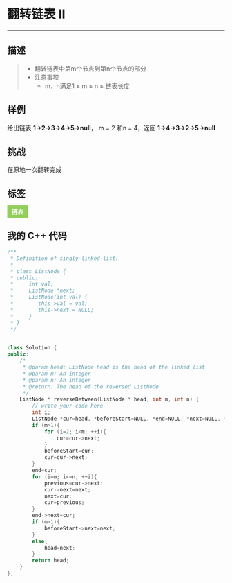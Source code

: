 # 翻转链表 II

------

## 描述

> * 翻转链表中第m个节点到第n个节点的部分
> * 注意事项
>     * m，n满足1 ≤ m ≤ n ≤ 链表长度

## 样例

给出链表 **1->2->3->4->5->null**， m = 2 和n = 4，返回 **1->4->3->2->5->null**

## 挑战

在原地一次翻转完成

## 标签

<span style="background-color:#92cf5c;color:#fff;font-weight:bold;padding:6px 10px;">链表</span>

## 我的 C++ 代码

```cpp
/**
 * Definition of singly-linked-list:
 * 
 * class ListNode {
 * public:
 *     int val;
 *     ListNode *next;
 *     ListNode(int val) {
 *        this->val = val;
 *        this->next = NULL;
 *     }
 * }
 */


class Solution {
public:
    /*
     * @param head: ListNode head is the head of the linked list 
     * @param m: An integer
     * @param n: An integer
     * @return: The head of the reversed ListNode
     */
    ListNode * reverseBetween(ListNode * head, int m, int n) {
        // write your code here
        int i;
        ListNode *cur=head, *beforeStart=NULL, *end=NULL, *next=NULL, *previous=NULL;
        if (m>1){
            for (i=2; i<m; ++i){
                cur=cur->next;
            }
            beforeStart=cur;
            cur=cur->next;
        }
        end=cur;
        for (i=m; i<=n; ++i){
            previous=cur->next;
            cur->next=next;
            next=cur;
            cur=previous;
        }
        end->next=cur;
        if (m>1){
            beforeStart->next=next;
        }
        else{
            head=next;
        }
        return head;
    }
};
```

